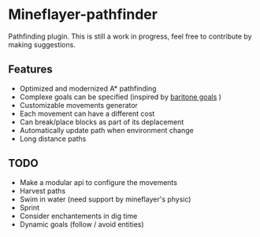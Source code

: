 # Mineflayer-pathfinder

Pathfinding plugin. This is still a work in progress, feel free to contribute by making suggestions.

## Features
 * Optimized and modernized A* pathfinding
 * Complexe goals can be specified (inspired by [baritone goals](https://github.com/cabaletta/baritone/blob/master/FEATURES.md#goals) )
 * Customizable movements generator
 * Each movement can have a different cost
 * Can break/place blocks as part of its deplacement
 * Automatically update path when environment change
 * Long distance paths

## TODO
* Make a modular api to configure the movements
* Harvest paths
* Swim in water (need support by mineflayer's physic)
* Sprint
* Consider enchantements in dig time
* Dynamic goals (follow / avoid entities)